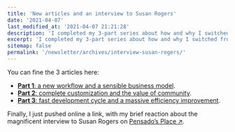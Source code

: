 ```yaml
---
title: 'New articles and an interview to Susan Rogers'
date: '2021-04-07'
last_modified_at: '2021-04-07 21:21:28'
description: 'I completed my 3-part series about how and why I switched from Pro Tools to REAPER, plus an amazing interview with Susan Rogers.'
excerpt: 'I completed my 3-part series about how and why I switched from Pro Tools to REAPER, plus an amazing interview with Susan Rogers.'
sitemap: false
permalink: '/newsletter/archives/interview-susan-rogers/'
---
```

You can fine the 3 articles here:

- [**Part 1**: a new workflow and a sensible business model](/blog/daw-from-logic-to-pro-tools-to-reaper-part-1/).
- [**Part 2**: complete customization and the value of community](/blog/daw-from-logic-to-pro-tools-to-reaper-part-2/).
- [**Part 3**: fast development cycle and a massive efficiency improvement](/blog/daw-from-logic-to-pro-tools-to-reaper-part-3/).

Finally, I just pushed online a link, with my brief reaction about the magnificent interview to Susan Rogers on [Pensado’s Place ↗︎](https://youtu.be/AJExXyVSdUs?t=187).